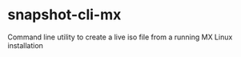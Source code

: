 snapshot-cli-mx
===============

Command line utility to create a live iso file from a running MX Linux installation
